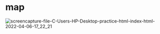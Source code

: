 # map

![screencapture-file-C-Users-HP-Desktop-practice-html-index-html-2022-04-06-17_22_21](https://user-images.githubusercontent.com/98340717/161969010-c31385bb-9b51-49ac-9acb-1352717330b0.png)
